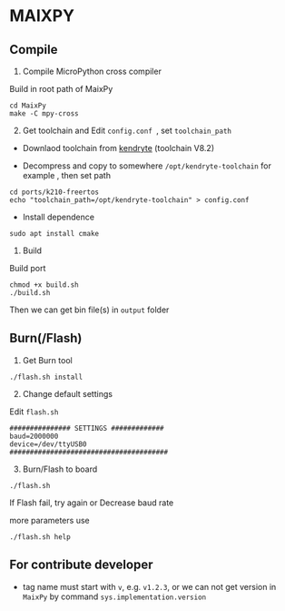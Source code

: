 MAIXPY
======


## Compile

1. Compile MicroPython cross compiler

Build in root path of MaixPy
```
cd MaixPy
make -C mpy-cross
```

2. Get toolchain and Edit `config.conf `, set `toolchain_path`


* Downlaod toolchain from [kendryte](https://kendryte.com/downloads/) (toolchain V8.2)

* Decompress and copy to somewhere `/opt/kendryte-toolchain` for example , then set path

```
cd ports/k210-freertos
echo "toolchain_path=/opt/kendryte-toolchain" > config.conf
```

* Install dependence

```
sudo apt install cmake
```

1. Build

Build port
```
chmod +x build.sh
./build.sh
```

Then we can get bin file(s) in `output` folder

## Burn(/Flash)

1. Get Burn tool 

```
./flash.sh install
```

2. Change default settings

Edit `flash.sh`

```
############### SETTINGS #############
baud=2000000
device=/dev/ttyUSB0
#######################################
```

3. Burn/Flash to board

```
./flash.sh
```

If Flash fail, try again or Decrease baud rate


more parameters use
```
./flash.sh help
```

## For contribute developer

* tag name must start with `v`, e.g. `v1.2.3`, or we can not get version in `MaixPy` by command `sys.implementation.version`



